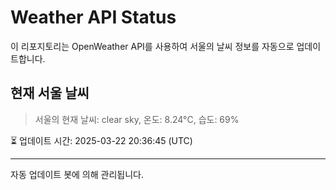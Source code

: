 
# Weather API Status

이 리포지토리는 OpenWeather API를 사용하여 서울의 날씨 정보를 자동으로 업데이트합니다.

## 현재 서울 날씨
> 서울의 현재 날씨: clear sky, 온도: 8.24°C, 습도: 69%

⏳ 업데이트 시간: 2025-03-22 20:36:45 (UTC)

---
자동 업데이트 봇에 의해 관리됩니다.
